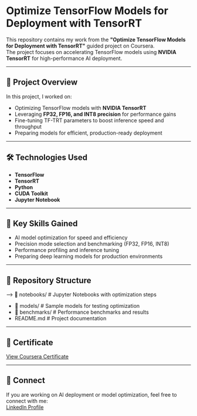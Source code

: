 # Optimize TensorFlow Models for Deployment with TensorRT  

This repository contains my work from the **"Optimize TensorFlow Models for Deployment with TensorRT"** guided project on Coursera.  
The project focuses on accelerating TensorFlow models using **NVIDIA TensorRT** for high-performance AI deployment.  

---

## 📌 Project Overview  
In this project, I worked on:  
- Optimizing TensorFlow models with **NVIDIA TensorRT**  
- Leveraging **FP32, FP16, and INT8 precision** for performance gains  
- Fine-tuning TF-TRT parameters to boost inference speed and throughput  
- Preparing models for efficient, production-ready deployment  

---

## 🛠 Technologies Used  
- **TensorFlow**  
- **TensorRT**  
- **Python**  
- **CUDA Toolkit**  
- **Jupyter Notebook**  

---

## 🚀 Key Skills Gained  
- AI model optimization for speed and efficiency  
- Precision mode selection and benchmarking (FP32, FP16, INT8)  
- Performance profiling and inference tuning  
- Preparing deep learning models for production environments  

---

## 📂 Repository Structure  
--> 📁 notebooks/ # Jupyter Notebooks with optimization steps
- 📁 models/ # Sample models for testing optimization
- 📁 benchmarks/ # Performance benchmarks and results
- README.md # Project documentation

---

## 📜 Certificate  
[View Coursera Certificate](#https://coursera.org/share/0ae4fa0395600c39e1430a9e92884dd4)  <!-- Replace # with the actual certificate link -->

---

## 🤝 Connect  
If you are working on AI deployment or model optimization, feel free to connect with me:  
[LinkedIn Profile](#https://www.linkedin.com/in/palaniappan-yeagappan/)

